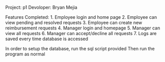 Project: p1
Devoloper: Bryan Mejia

Features Completed:
	1. Employee login and home page
	2. Employee can view pending and resolved requests
	3. Employee can create new reimbursement requests
	4. Manager login and homepage
	5. Manager can view all requests
	6. Manager can accept/decline all requests
	7. Logs are saved every time database is accessed


In order to setup the database, run the sql script provided
Then run the program as normal